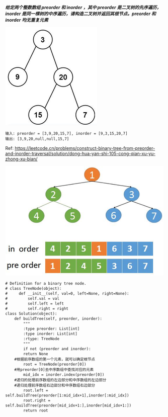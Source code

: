 ***给定两个整数数组 preorder 和 inorder ，其中 preorder 是二叉树的先序遍历， inorder 是同一棵树的中序遍历，请构造二叉树并返回其根节点。preorder 和 inorder 均无重复元素***

![algo18](./images/algo18.jpg)

```
输入: preorder = [3,9,20,15,7], inorder = [9,3,15,20,7]
输出: [3,9,20,null,null,15,7]
```
Ref: https://leetcode.cn/problems/construct-binary-tree-from-preorder-and-inorder-traversal/solution/dong-hua-yan-shi-105-cong-qian-xu-yu-zhong-xu-bian/

![algo19](./images/algo19.jpg)

```
# Definition for a binary tree node.
# class TreeNode(object):
#     def __init__(self, val=0, left=None, right=None):
#         self.val = val
#         self.left = left
#         self.right = right
class Solution(object):
    def buildTree(self, preorder, inorder):
        """
        :type preorder: List[int]
        :type inorder: List[int]
        :rtype: TreeNode
        """
        if not (preorder and inorder):
	    return None
	#根据前序数组的第一个元素，就可以确定根节点	
        root = TreeNode(preorder[0])
	#用preorder[0]去中序数组中查找对应的元素
        mid_idx = inorder.index(preorder[0])
	#递归的处理前序数组的左边部分和中序数组的左边部分
	#递归处理前序数组右边部分和中序数组右边部分
        root.left = self.buildTree(preorder[1:mid_idx+1],inorder[:mid_idx])
        root.right = self.buildTree(preorder[mid_idx+1:],inorder[mid_idx+1:])
        return root
```
